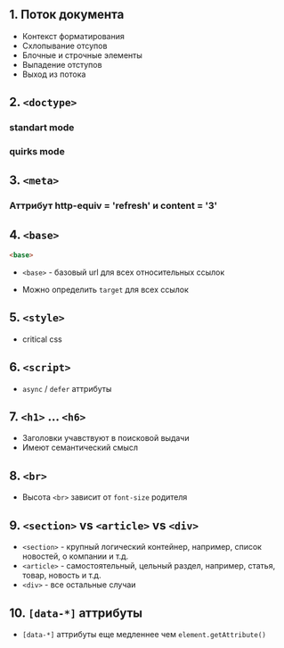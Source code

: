 ## 1. Поток документа
* Контекст форматирования
* Схлопывание отсупов
* Блочные и строчные элементы
* Выпадение отступов
* Выход из потока

## 2. `<doctype>`

### standart mode
### quirks mode

## 3. `<meta>`

### Аттрибут http-equiv = 'refresh' и content = '3'

## 4. `<base>`

```html
<base>
```

* `<base>` - базовый url для всех относительных ссылок

* Можно определить `target` для всех ссылок

## 5. `<style>`

* critical css

## 6. `<script>`

* `async` / `defer` аттрибуты

## 7.  `<h1>` ... `<h6>`

* Заголовки учавствуют в поисковой выдачи
* Имеют семантический смысл

## 8.  `<br>`

* Высота `<br>` зависит от `font-size` родителя

## 9.  `<section>` vs `<article>` vs `<div>`

* `<section>` - крупный логический контейнер, например, список новостей, о компании и т.д.
* `<article>` - самостоятельный, цельный раздел, например, статья, товар, новость и т.д.
* `<div>` - все остальные случаи

## 10.  `[data-*]` аттрибуты

* `[data-*]` аттрибуты еще медленнее чем `element.getAttribute()`

